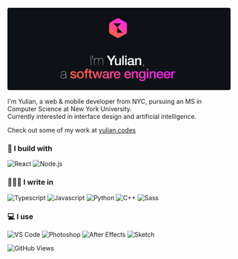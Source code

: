 [![Hello, I'm Yulian](/assets/images/header.png)](https://yulian.codes)

<!-- <span style="padding-left: 7px;"></span> -->

I'm Yulian, a web & mobile developer from NYC, pursuing an MS in Computer Science at New York University.<br/>
Currently interested in interface design and artificial intelligence.

Check out some of my work at [yulian.codes](https://yulian.codes)

### 🔨 I build with

![React](https://img.shields.io/badge/React-0E1117?style=for-the-badge&logo=react&logoColor=61DAFB)
![Node.js](https://img.shields.io/badge/Node.js-0E1117?style=for-the-badge&logo=nodedotjs&logoColor=afff6f)

### 🧑🏼‍💻 I write in

![Typescript](https://img.shields.io/badge/TypeScript-0E1117?style=for-the-badge&logo=typescript&logoColor=4b9cff)
![Javascript](https://img.shields.io/badge/JavaScript-0E1117?style=for-the-badge&logo=javascript&logoColor=ffd74b)
![Python](https://img.shields.io/badge/Python-0E1117?style=for-the-badge&logo=python&logoColor=4b9cff)
![C++](https://img.shields.io/badge/C%2B%2B-0E1117?style=for-the-badge&logo=c%2B%2B&logoColor=4bc6ff)
![Sass](https://img.shields.io/badge/Sass-0E1117?style=for-the-badge&logo=sass&logoColor=ff85de)

### 💻 I use

![VS Code](https://img.shields.io/badge/Visual_Studio_Code-0E1117?style=for-the-badge&logo=visual%20studio%20code&logoColor=4bb5ff)
![Photoshop](https://img.shields.io/badge/Adobe%20Photoshop-0E1117?style=for-the-badge&logo=Adobe%20Photoshop&logoColor=4b9cff)
![After Effects](https://img.shields.io/badge/Adobe%20after%20affects-0E1117?style=for-the-badge&logo=Adobe%20after%20effects&logoColor=CF96FD)
![Sketch](https://img.shields.io/badge/Sketch-0E1117?style=for-the-badge&logo=sketch&logoColor=ffbf5b)

![GitHub Views](https://komarev.com/ghpvc/?username=ykray&color=4b9cff&style=for-the-badge)

<!--
**ykray/ykray** is a ✨ _special_ ✨ repository because its `README.md` (this file) appears on your GitHub profile.

Here are some ideas to get you started:

- 🔭 I’m currently working on ...
- 🌱 I’m currently learning ...
- 👯 I’m looking to collaborate on ...
- 🤔 I’m looking for help with ...
- 💬 Ask me about ...
- 📫 How to reach me: ...
- 😄 Pronouns: ...
- ⚡ Fun fact: ...
-->
